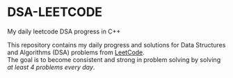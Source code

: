 # DSA-LEETCODE
My daily leetcode DSA progress in C++

This repository contains my daily progress and solutions for Data Structures and Algorithms (DSA) problems from [LeetCode](https://leetcode.com/).  
The goal is to become consistent and strong in problem solving by solving *at least 4 problems every day*.




